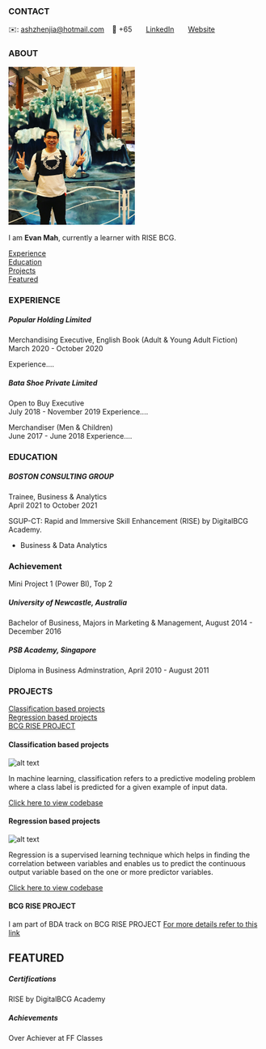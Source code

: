 <!-- CONTACT Section Starts -->
### CONTACT

<!-- Add your details -->
✉️: ashzhenjia@hotmail.com 
&nbsp;&nbsp; 📲 +65 
&nbsp;&nbsp;&nbsp;&nbsp;&nbsp; [LinkedIn](https://www.linkedin.com/in/evan-mah-264b9b127/) 
&nbsp;&nbsp;&nbsp;&nbsp;&nbsp; [Website](NONE)
<!-- CONTACT Section Ends -->

<!-- ABOUT Section Starts -->
### ABOUT
<!-- Add link to your picture -->

<img src="Picture/Selfie-1.JPG" width="250" >

<!-- Add your details -->

I am __Evan Mah__, currently a learner with RISE BCG.


<!-- Add link to the sections -->
[Experience](#experience) <br>
[Education](#education) <br>
[Projects](#projects) <br>
[Featured](#featured) <br> 

<!-- ABOUT Section Ends -->

<!-- EXPERIENCE Section Starts -->
### EXPERIENCE
<!-- Add your details -->
##### Popular Holding Limited
Merchandising Executive, English Book (Adult & Young Adult Fiction) <br>
March 2020 - October 2020


Experience....


##### Bata Shoe Private Limited
Open to Buy Executive <br>
July 2018 - November 2019
Experience....

Merchandiser (Men & Children) <br>
June 2017 - June 2018
Experience....


<!-- EXPERIENCE Section Ends -->



<!-- EDUCATION Section Starts -->
### EDUCATION
<!-- Add your details -->
##### BOSTON CONSULTING GROUP
Trainee, Business & Analytics <br>
April 2021 to October 2021

SGUP-CT: Rapid and Immersive Skill Enhancement (RISE) by DigitalBCG Academy.
- Business & Data Analytics
### Achievement
Mini Project 1 (Power BI), Top 2

##### University of Newcastle, Australia
Bachelor of Business, Majors in Marketing & Management, August 2014 - December 2016

##### PSB Academy, Singapore
Diploma in Business Adminstration, April 2010 - August 2011

<!-- EDUCATION Section Ends -->




<!-- PROJECTS Section Starts -->
### PROJECTS
<!-- Add your details -->

[Classification based projects](#classification-based-projects) <br>
[Regression based projects](#regression-based-projects) <br>
[BCG RISE PROJECT](#BCG-RISE-PROJECT) <br>

<!-- Add your details -->

#### Classification based projects
![alt text](https://raw.githubusercontent.com/krvishwesh54/Kumar-Vishwesh/main/images/Classification.png)

In machine learning, classification refers to a predictive modeling problem where a class label is predicted for a given example of input data.

[Click here to view codebase](https://github.com/krvishwesh54/DataScience_DeepLearning_MachineLearning/tree/master/Classification)

#### Regression based projects
![alt text](https://raw.githubusercontent.com/krvishwesh54/Kumar-Vishwesh/main/images/Regression.jpg)

Regression is a supervised learning technique which helps in finding the correlation between variables and enables us to predict the continuous output variable based on the one or more predictor variables.

[Click here to view codebase](https://github.com/krvishwesh54/DataScience_DeepLearning_MachineLearning/tree/master/Regression)


#### BCG RISE PROJECT

I am part of BDA track on BCG RISE PROJECT
[For more details refer to this link](https://bcg.com)

<!-- PROJECTS Section Ends -->

<!-- FEATURED Section Starts -->
## FEATURED
<!-- Add your details -->
##### Certifications
RISE by DigitalBCG Academy

##### Achievements
Over Achiever at FF Classes

<!-- FEATURED Section Ends -->
